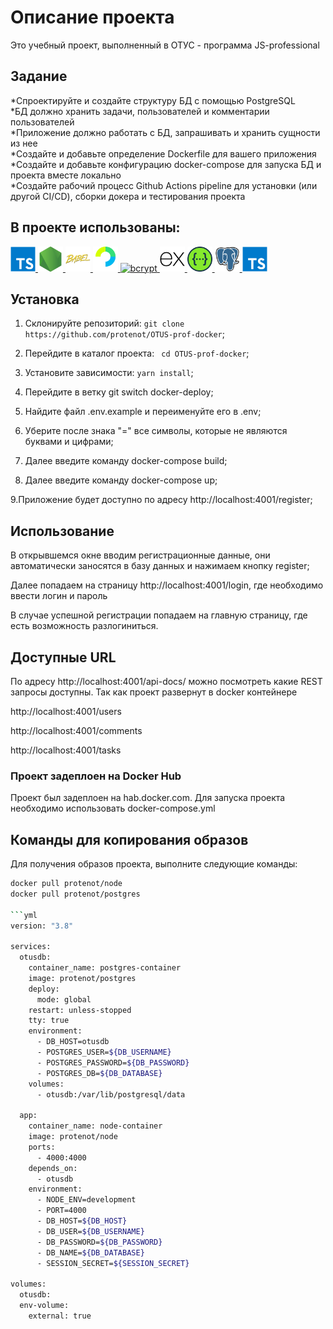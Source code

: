 # Описание проекта
Это учебный проект, выполненный в ОТУС - программа JS-professional

## Задание
*Спроектируйте и создайте структуру БД с помощью PostgreSQL    
*БД должно хранить задачи, пользователей и комментарии пользователей   
*Приложение должно работать с БД, запрашивать и хранить сущности из нее   
*Создайте и добавьте определение Dockerfile для вашего приложения
*Создайте и добавьте конфигурацию docker-compose для запуска БД и проекта вместе локально    
*Создайте рабочий процесс Github Actions pipeline для установки (или другой CI/CD), сборки докера и тестирования проекта   
## В проекте использованы:
<a href="https://www.typescriptlang.org/" target="_blank" rel="noreferrer">
        <img src="https://raw.githubusercontent.com/devicons/devicon/master/icons/typescript/typescript-original.svg" alt="TypeScript" width="40" height="40" />
</a>
<a href="https://nodejs.org/" target="_blank" rel="noreferrer">
    <img src="https://raw.githubusercontent.com/devicons/devicon/master/icons/nodejs/nodejs-original.svg" alt="Node.js" width="40" height="40" />
</a>

<a href="https://babeljs.io/" target="_blank" rel="noreferrer">
    <img src="https://raw.githubusercontent.com/devicons/devicon/master/icons/babel/babel-original.svg" alt="Babel" width="40" height="40" />
</a>

<a href="http://www.passportjs.org/" target="_blank" rel="noreferrer">
    <img src="https://raw.githubusercontent.com/devicons/devicon/master/icons/passport/passport-original.svg" alt="Passport.js" width="40" height="40" />
</a>

<a href="https://www.npmjs.com/package/bcrypt" target="_blank" rel="noreferrer">
    <img src="https://raw.githubusercontent.com/devicons/devicon/master/icons/bcrypt/bcrypt-original.svg" alt="bcrypt" width="40" height="40" />
</a>

<a href="https://expressjs.com/" target="_blank" rel="noreferrer">
    <img src="https://raw.githubusercontent.com/devicons/devicon/master/icons/express/express-original.svg" alt="Express" width="40" height="40" />
</a>

<a href="https://swagger.io/specification/" target="_blank" rel="noreferrer">
    <img src="https://raw.githubusercontent.com/devicons/devicon/master/icons/swagger/swagger-original.svg" alt="Swagger" width="40" height="40" />
</a>

<a href="https://www.postgresql.org/" target="_blank" rel="noreferrer">
    <img src="https://raw.githubusercontent.com/devicons/devicon/master/icons/postgresql/postgresql-original.svg" alt="PostgreSQL" width="40" height="40" />
</a>

<a href="https://typeorm.io/" target="_blank" rel="noreferrer">
    <img src="https://raw.githubusercontent.com/devicons/devicon/master/icons/typescript/typescript-original.svg" alt="TypeORM" width="40" height="40" />
</a>



## Установка

1. Склонируйте репозиторий: `git clone https://github.com/protenot/OTUS-prof-docker`;

2. Перейдите в каталог проекта: ` cd OTUS-prof-docker`;

3. Установите зависимости: `yarn install`;

4. Перейдите в ветку git switch docker-deploy;

5. Найдите файл .env.example и переименуйте его в .env;

6. Уберите после знака "=" все символы, которые не являются буквами и цифрами;

7. Далее введите команду docker-compose build;

8. Далее введите команду docker-compose up;

9.Приложение будет доступно по адресу http://localhost:4001/register;


## Использование

В открывшемся окне вводим регистрационные данные, они автоматически заносятся в базу данных и нажимаем кнопку register;

Далее попадаем на страницу http://localhost:4001/login, где необходимо ввести логин и пароль

В случае успешной регистрации попадаем на главную страницу, где есть возможность разлогиниться.

## Доступные URL

По адресу http://localhost:4001/api-docs/ можно посмотреть какие REST запросы доступны.
Так как проект развернут в docker контейнере

http://localhost:4001/users

http://localhost:4001/comments

http://localhost:4001/tasks




### Проект задеплоен на Docker Hub



Проект был  задеплоен на hab.docker.com. Для запуска проекта необходимо использовать  docker-compose.yml

## Команды для копирования образов

Для получения образов проекта, выполните следующие команды:

```bash
docker pull protenot/node
docker pull protenot/postgres

```yml
version: "3.8"

services:
  otusdb:
    container_name: postgres-container
    image: protenot/postgres
    deploy:
      mode: global
    restart: unless-stopped
    tty: true
    environment:
      - DB_HOST=otusdb
      - POSTGRES_USER=${DB_USERNAME}
      - POSTGRES_PASSWORD=${DB_PASSWORD}
      - POSTGRES_DB=${DB_DATABASE}
    volumes:
      - otusdb:/var/lib/postgresql/data

  app:
    container_name: node-container
    image: protenot/node
    ports:
      - 4000:4000
    depends_on:
      - otusdb
    environment:
      - NODE_ENV=development
      - PORT=4000
      - DB_HOST=${DB_HOST}
      - DB_USER=${DB_USERNAME}
      - DB_PASSWORD=${DB_PASSWORD}
      - DB_NAME=${DB_DATABASE}
      - SESSION_SECRET=${SESSION_SECRET}

volumes:
  otusdb:
  env-volume:
    external: true
